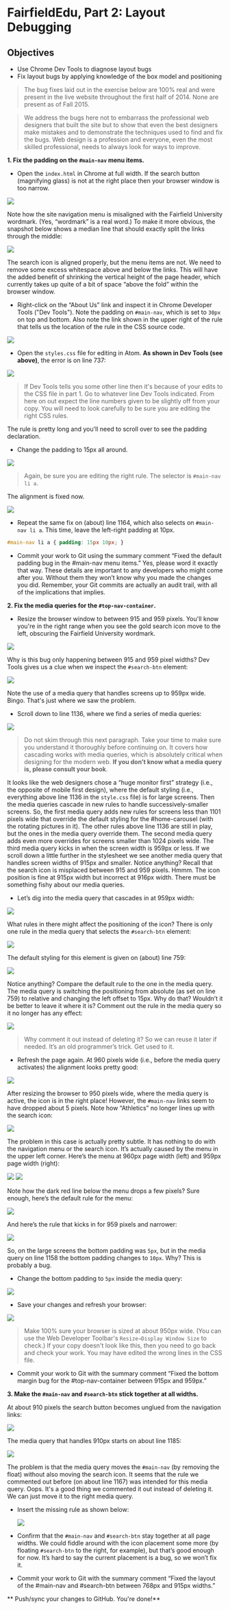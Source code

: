 # FairfieldEdu, Part 2: Layout Debugging
## Objectives
* Use Chrome Dev Tools to diagnose layout bugs
* Fix layout bugs by applying knowledge of the box model and positioning

> The bug fixes laid out in the exercise below are 100% real and were present in the live website
throughout the first half of 2014. None are present as of Fall 2015.

> We address the bugs here not to embarrass the professional web designers
that built the site but to show that even the best designers make mistakes and to demonstrate the techniques
used to find and fix the bugs. Web design is a profession and everyone, even the most skilled professional,
needs to always look for ways to improve.

**1. Fix the padding on the `#main-nav` menu items.**

* Open the `index.html` in Chrome at full width. If the search button (magnifying glass) is not at the right place then your browser window is too narrow.

![](images/part2s1a.png)

Note how the site navigation menu is misaligned with the Fairfield University wordmark. (Yes, “wordmark” is a real word.) To make it more obvious, the snapshot below shows a median line that should exactly split the links through the middle:

![](images/part2s1b.png)

The search icon is aligned properly, but the menu items are not. We need to remove some excess whitespace above and below the links. This will have the added benefit of shrinking the vertical height of the page header, which currently takes up quite of a bit of space “above the fold” within the browser window.

* Right-click on the “About Us” link and inspect it in Chrome Developer Tools ("Dev Tools"). Note the padding on `#main-nav`, which is set to `30px` on top and bottom. Also note the link shown in the upper right of the rule that tells us the location of the rule in the CSS source code.

![](images/part2s1c.png)

* Open the `styles.css` file for editing in Atom. **As shown in Dev Tools (see above)**, the error is on line 737:

![](images/part2s1d.png)

> If Dev Tools tells you some other line then it's because of your edits to the CSS file in part 1. Go to whatever line Dev Tools indicated. From here on out expect the line numbers given to be slightly off from your copy. You will need to look carefully to be sure you are editing the right CSS rules.

The rule is pretty long and you'll need to scroll over to see the padding declaration.

* Change the padding to 15px all around.

![](images/part2s1e.png)

> Again, be sure you are editing the right rule. The selector is `#main-nav li a`.

The alignment is fixed now.

![](images/part2s1f.png)

* Repeat the same fix on (about) line 1164, which also selects on `#main-nav li a`. This time, leave the left-right padding at 10px.

```css
#main-nav li a { padding: 15px 10px; }
```

* Commit your work to Git using the summary comment “Fixed the default padding bug in the #main-nav menu items.” Yes, please word it exactly that way. These details are important to any developers who might come after you. Without them they won’t know why you made the changes you did. Remember, your Git commits are actually an audit trail, with all of the implications that implies.

**2. Fix the media queries for the `#top-nav-container`.**

* Resize the browser window to between 915 and 959 pixels. You'll know you're in the right range when you see the gold search icon move to the left, obscuring the Fairfield University wordmark.

![](images/part2s2a.png)

Why is this bug only happening between 915 and 959 pixel widths? Dev Tools gives us a clue when we inspect the `#search-btn` element:

![](images/part2s2a1.png)

Note the use of a media query that handles screens up to 959px wide. Bingo. That's just where we saw the problem.

* Scroll down to line 1136, where we find a series of media queries:

![](images/part2s2b.png)

> Do not skim through this next paragraph. Take your time to make sure you understand it thoroughly before continuing on. It covers how cascading works with media queries, which is absolutely critical when designing for the modern web. **If you don’t know what a media query is, please consult your book**.

It looks like the web designers chose a “huge monitor first” strategy (i.e., the opposite of mobile first design), where the default styling (i.e., everything above line 1136 in the `style.css` file) is for large screens. Then the media queries cascade in new rules to handle successively-smaller screens. So, the first media query adds new rules for screens less than 1101 pixels wide that override the default styling for the #home-carousel (with the rotating pictures in it). The other rules above line 1136 are still in play, but the ones in the media query override them. The second media query adds even more overrides for screens smaller than 1024 pixels wide. The third media query kicks in when the screen width is 959px or less. If we scroll down a little further in the stylesheet we see another media query that handles screen widths of 915px and smaller. Notice anything? Recall that the search icon is misplaced between 915 and 959 pixels. Hmmm. The icon position is fine at 915px width but incorrect at 916px width. There must be something fishy about our media queries.

* Let’s dig into the media query that cascades in at 959px width:

![](images/part2s2c.png)

What rules in there might affect the positioning of the icon? There is only one rule in the media query that selects the `#search-btn` element:

![](images/part2s2d.png)

The default styling for this element is given on (about) line 759:

![](images/part2s2e.png)

Notice anything? Compare the default rule to the one in the media query. The media query is switching the positioning from absolute (as set on line 759) to relative and changing the left offset to 15px. Why do that? Wouldn’t it be better to leave it where it is? Comment out the rule in the media query so it no longer has any effect:

![](images/part2s2f.png)

> Why comment it out instead of deleting it? So we can reuse it later if needed. It’s an old programmer’s trick. Get used to it.

* Refresh the page again. At 960 pixels wide (i.e., before the media query activates) the alignment looks pretty good:

![](images/part2s2g.png)

After resizing the browser to 950 pixels wide, where the media query is active, the icon is in the right place! However, the `#main-nav` links seem to have dropped about 5 pixels. Note how “Athletics” no longer lines up with the search icon:

![](images/part2s2h.png)

The problem in this case is actually pretty subtle. It has nothing to do with the navigation menu or the search icon. It’s actually caused by the menu in the upper left corner. Here’s the menu at 960px page width (left) and 959px page width (right):

![](images/part2s2i.png) ![](images/part2s2j.png)

Note how the dark red line below the menu drops a few pixels? Sure enough, here’s the default rule for the menu:

![](images/part2s2k.png)

And here’s the rule that kicks in for 959 pixels and narrower:

![](images/part2s2l.png)

So, on the large screens the bottom padding was `5px`, but in the media query on line 1158 the bottom padding changes to `10px`. Why? This is probably a bug.

* Change the bottom padding to `5px` inside the media query:

![](images/part2s2m.png)

* Save your changes and refresh your browser:

![](images/part2s2n.png)

> Make 100% sure your browser is sized at about 950px wide. (You can use the Web Developer Toolbar's `Resize→Display Window Size` to check.) If your copy doesn't look like this, then you need to go back and check your work. You may have edited the wrong lines in the CSS file.

* Commit your work to Git with the summary comment “Fixed the bottom margin bug for the #top-nav-container between 915px and 959px.”

**3. Make the `#main-nav` and `#search-btn` stick together at all widths.**

At about 910 pixels the search button becomes unglued from the navigation links:

![](images/part2s3a.png)

The media query that handles 910px starts on about line 1185:

![](images/part2s3b.png)

The problem is that the media query moves the `#main-nav` (by removing the float) without also moving the search icon. It seems that the rule we commented out before (on about line 1167) was intended for this media query. Oops. It's a good thing we commented it out instead of deleting it. We can just move it to the right media query.

* Insert the missing rule as shown below:

  ![](images/part2s3c.png)

* Confirm that the `#main-nav` and `#search-btn` stay together at all page widths. We could fiddle around with the icon placement some more (by floating `#search-btn` to the right, for example), but that’s good enough for now. It’s hard to say the current placement is a bug, so we won’t fix it.

* Commit your work to Git with the summary comment “Fixed the layout of the #main-nav and #search-btn between 768px and 915px widths.”  


** Push/sync your changes to GitHub. You're done!**
